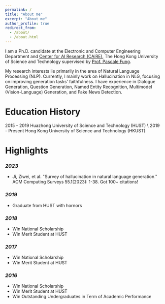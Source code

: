 ```yaml
---
permalink: /
title: "About me"
excerpt: "About me"
author_profile: true
redirect_from: 
  - /about/
  - /about.html
---
```


I am a Ph.D. candidate at the Electronic and Computer Engineering Department and [Center for AI Research (CAiRE)](https://caire.ust.hk), The Hong Kong University of Science and Technology supervised by [Prof. Pascale Fung](https://pascale.home.ece.ust.hk). 

My research interests lie primarily in the area of Natural Language Processing (NLP). Currently, I mainly work on Hallucination in NLG, focusing on improving generation tasks' faithfulness. I have experience in Dialogue Generation, Question Generation, Named Entity Recognition, Multimodel (Vision-Language) Generation, and Fake News Detection.

Education History
======
2015 - 2019     Huazhong University of Science and Technology (HUST) \\
2019 - Present  Hong Kong University of Science and Technology (HKUST)

Highlights
======
### *2023*
+ Ji, Ziwei, et al. "Survey of hallucination in natural language generation." ACM Computing Surveys 55.1(2023): 1-38. Got 100+ citations!
### *2019*
+ Graduate from HUST with hornors
### *2018*
+ Win National Scholarship
+ Win Merit Student at HUST
### *2017*
+ Win National Scholarship
+ Win Merit Student at HUST
### *2016*
+ Win National Scholarship
+ Win Merit Student at HUST
+ Win Outstanding Undergraduates in Term of Academic Performance
